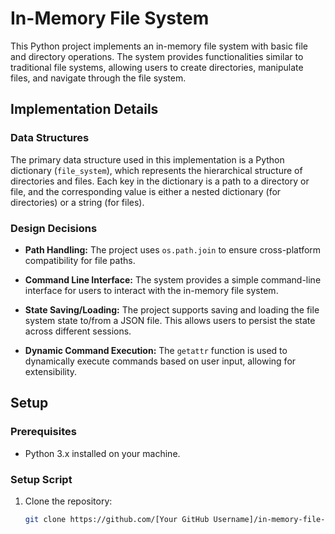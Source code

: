 # In-Memory File System

This Python project implements an in-memory file system with basic file and directory operations. The system provides functionalities similar to traditional file systems, allowing users to create directories, manipulate files, and navigate through the file system.

## Implementation Details

### Data Structures

The primary data structure used in this implementation is a Python dictionary (`file_system`), which represents the hierarchical structure of directories and files. Each key in the dictionary is a path to a directory or file, and the corresponding value is either a nested dictionary (for directories) or a string (for files).

### Design Decisions

- **Path Handling:** The project uses `os.path.join` to ensure cross-platform compatibility for file paths.
  
- **Command Line Interface:** The system provides a simple command-line interface for users to interact with the in-memory file system.

- **State Saving/Loading:** The project supports saving and loading the file system state to/from a JSON file. This allows users to persist the state across different sessions.

- **Dynamic Command Execution:** The `getattr` function is used to dynamically execute commands based on user input, allowing for extensibility.

## Setup

### Prerequisites

- Python 3.x installed on your machine.

### Setup Script

1. Clone the repository:

   ```bash
   git clone https://github.com/[Your GitHub Username]/in-memory-file-system.git
